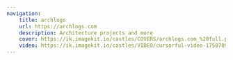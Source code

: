 ```yaml
---
navigation:
    title: archlogs
    url: https://archlogs.com
    description: Architecture projects and more
    cover: https://ik.imagekit.io/castles/COVERS/archlogs.com_%20full.png?updatedAt=1750785498085
    video: https://ik.imagekit.io/castles/VIDEO/cursorful-video-1750709106804.mp4?updatedAt=1750709980684
---
```

